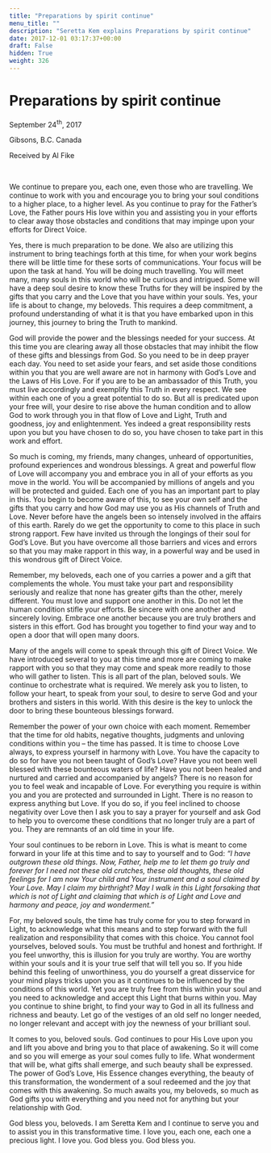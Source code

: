 ```yaml
---
title: "Preparations by spirit continue"
menu_title: ""
description: "Seretta Kem explains Preparations by spirit continue"
date: 2017-12-01 03:17:37+00:00
draft: False
hidden: True
weight: 326
---
```

# Preparations by spirit continue

September 24<sup>th</sup>, 2017

Gibsons, B.C. Canada

Received by Al Fike

 

We continue to prepare you, each one, even those who are travelling. We continue to work with you and encourage you to bring your soul conditions to a higher place, to a higher level. As you continue to pray for the Father’s Love, the Father pours His love within you and assisting you in your efforts to clear away those obstacles and conditions that may impinge upon your efforts for Direct Voice.

Yes, there is much preparation to be done. We also are utilizing this instrument to bring teachings forth at this time, for when your work begins there will be little time for these sorts of communications. Your focus will be upon the task at hand. You will be doing much travelling. You will meet many, many souls in this world who will be curious and intrigued. Some will have a deep soul desire to know these Truths for they will be inspired by the gifts that you carry and the Love that you have within your souls. Yes, your life is about to change, my beloveds. This requires a deep commitment, a profound understanding of what it is that you have embarked upon in this journey, this journey to bring the Truth to mankind.

God will provide the power and the blessings needed for your success. At this time you are clearing away all those obstacles that may inhibit the flow of these gifts and blessings from God. So you need to be in deep prayer each day. You need to set aside your fears, and set aside those conditions within you that you are well aware are not in harmony with God’s Love and the Laws of His Love. For if you are to be an ambassador of this Truth, you must live accordingly and exemplify this Truth in every respect. We see within each one of you a great potential to do so. But all is predicated upon your free will, your desire to rise above the human condition and to allow God to work through you in that flow of Love and Light, Truth and goodness, joy and enlightenment. Yes indeed a great responsibility rests upon you but you have chosen to do so, you have chosen to take part in this work and effort.

So much is coming, my friends, many changes, unheard of opportunities, profound experiences and wondrous blessings. A great and powerful flow of Love will accompany you and embrace you in all of your efforts as you move in the world. You will be accompanied by millions of angels and you will be protected and guided. Each one of you has an important part to play in this. You begin to become aware of this, to see your own self and the gifts that you carry and how God may use you as His channels of Truth and Love. Never before have the angels been so intensely involved in the affairs of this earth. Rarely do we get the opportunity to come to this place in such strong rapport. Few have invited us through the longings of their soul for God’s Love. But you have overcome all those barriers and vices and errors so that you may make rapport in this way, in a powerful way and be used in this wondrous gift of Direct Voice.

Remember, my beloveds, each one of you carries a power and a gift that complements the whole. You must take your part and responsibility seriously and realize that none has greater gifts than the other, merely different. You must love and support one another in this. Do not let the human condition stifle your efforts. Be sincere with one another and sincerely loving. Embrace one another because you are truly brothers and sisters in this effort. God has brought you together to find your way and to open a door that will open many doors.

Many of the angels will come to speak through this gift of Direct Voice. We have introduced several to you at this time and more are coming to make rapport with you so that they may come and speak more readily to those who will gather to listen. This is all part of the plan, beloved souls. We continue to orchestrate what is required. We merely ask you to listen, to follow your heart, to speak from your soul, to desire to serve God and your brothers and sisters in this world. With this desire is the key to unlock the door to bring these bounteous blessings forward.

Remember the power of your own choice with each moment. Remember that the time for old habits, negative thoughts, judgments and unloving conditions within you – the time has passed. It is time to choose Love always, to express yourself in harmony with Love. You have the capacity to do so for have you not been taught of God’s Love? Have you not been well blessed with these bounteous waters of life? Have you not been healed and nurtured and carried and accompanied by angels? There is no reason for you to feel weak and incapable of Love. For everything you require is within you and you are protected and surrounded in Light. There is no reason to express anything but Love. If you do so, if you feel inclined to choose negativity over Love then I ask you to say a prayer for yourself and ask God to help you to overcome these conditions that no longer truly are a part of you. They are remnants of an old time in your life.

Your soul continues to be reborn in Love. This is what is meant to come forward in your life at this time and to say to yourself and to God: *“I have outgrown these old things. Now, Father, help me to let them go truly and forever for I need not these old crutches, these old thoughts, these old feelings for I am now Your child and Your instrument and a soul claimed by Your Love. May I claim my birthright? May I walk in this Light forsaking that which is not of Light and claiming that which is of Light and Love and harmony and peace, joy and wonderment.”*

For, my beloved souls, the time has truly come for you to step forward in Light, to acknowledge what this means and to step forward with the full realization and responsibility that comes with this choice. You cannot fool yourselves, beloved souls. You must be truthful and honest and forthright. If you feel unworthy, this is illusion for you truly are worthy. You are worthy within your souls and it is your true self that will tell you so. If you hide behind this feeling of unworthiness, you do yourself a great disservice for your mind plays tricks upon you as it continues to be influenced by the conditions of this world. Yet you are truly free from this within your soul and you need to acknowledge and accept this Light that burns within you. May you continue to shine bright, to find your way to God in all its fullness and richness and beauty. Let go of the vestiges of an old self no longer needed, no longer relevant and accept with joy the newness of your brilliant soul.

It comes to you, beloved souls. God continues to pour His Love upon you and lift you above and bring you to that place of awakening. So it will come and so you will emerge as your soul comes fully to life. What wonderment that will be, what gifts shall emerge, and such beauty shall be expressed. The power of God’s Love, His Essence changes everything, the beauty of this transformation, the wonderment of a soul redeemed and the joy that comes with this awakening. So much awaits you, my beloveds, so much as God gifts you with everything and you need not for anything but your relationship with God. 

God bless you, beloveds. I am Seretta Kem and I continue to serve you and to assist you in this transformative time. I love you, each one, each one a precious light. I love you. God bless you. God bless you.